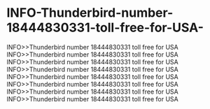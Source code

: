 # INFO-Thunderbird-number-18444830331-toll-free-for-USA-
INFO>>Thunderbird number 18444830331 toll free  for  USA  INFO>>Thunderbird number 18444830331 toll free  for  USA  INFO>>Thunderbird number 18444830331 toll free  for  USA  INFO>>Thunderbird number 18444830331 toll free  for  USA  INFO>>Thunderbird number 18444830331 toll free  for  USA  INFO>>Thunderbird number 18444830331 toll free  for  USA  INFO>>Thunderbird number 18444830331 toll free  for  USA  INFO>>Thunderbird number 18444830331 toll free  for  USA  
